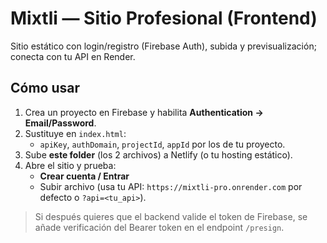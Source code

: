# Mixtli — Sitio Profesional (Frontend)
Sitio estático con login/registro (Firebase Auth), subida y previsualización; conecta con tu API en Render.

## Cómo usar
1) Crea un proyecto en Firebase y habilita **Authentication → Email/Password**.
2) Sustituye en `index.html`:
   - `apiKey`, `authDomain`, `projectId`, `appId` por los de tu proyecto.
3) Sube **este folder** (los 2 archivos) a Netlify (o tu hosting estático).
4) Abre el sitio y prueba:
   - **Crear cuenta / Entrar**
   - Subir archivo (usa tu API: `https://mixtli-pro.onrender.com` por defecto o `?api=<tu_api>`).

> Si después quieres que el backend valide el token de Firebase, se añade verificación del Bearer token en el endpoint `/presign`.
